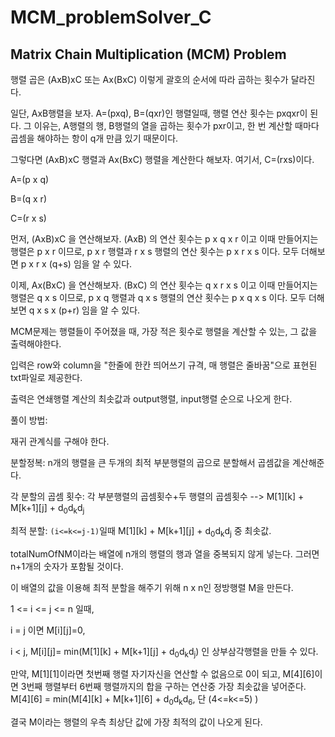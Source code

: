 # MCM_problemSolver_C
## Matrix Chain Multiplication (MCM) Problem

행렬 곱은 (AxB)xC 또는 Ax(BxC) 이렇게 괄호의 순서에 따라 곱하는 횟수가 달라진다.

일단, AxB행렬을 보자. A=(pxq), B=(qxr)인 행렬일때, 행렬 연산 횟수는 pxqxr이 된다. 그 이유는, A행렬의 행, B행렬의 열을 곱하는 횟수가 pxr이고,
한 번 계산할 때마다 곱셈을 해야하는 항이 q개 만큼 있기 때문이다.

그렇다면 (AxB)xC 행렬과 Ax(BxC) 행렬을 계산한다 해보자.
여기서, C=(rxs)이다.

A=(p x q)

B=(q x r)

C=(r x s)

먼저, (AxB)xC 을 연산해보자.
(AxB) 의 연산 횟수는 p x q x r 이고 이때 만들어지는 행렬은 p x r 이므로, p x r 행렬과 r x s 행렬의 연산 횟수는 p x r x s 이다.
모두 더해보면 p x r x (q+s) 임을 알 수 있다.

이제, Ax(BxC) 을 연산해보자.
(BxC) 의 연산 횟수는 q x r x s 이고 이때 만들어지는 행렬은 q x s 이므로, p x q 행렬과 q x s 행렬의 연산 횟수는 p x q x s 이다.
모두 더해보면 q x s x (p+r) 임을 알 수 있다.



MCM문제는 행렬들이 주어졌을 때, 가장 적은 횟수로 행렬을 계산할 수 있는, 그 값을 출력해야한다.

입력은 row와 column을 "한줄에 한칸 띄어쓰기 규격, 매 행렬은 줄바꿈"으로 표현된 txt파일로 제공한다.

출력은 연쇄행렬 계산의 최솟값과 output행렬, input행렬 순으로 나오게 한다.



풀이 방법:

재귀 관계식를 구해야 한다.

분할정복: n개의 행렬을 큰 두개의 최적 부분행렬의 곱으로 분할해서 곱셈값을 계산해준다.

각 분할의 곱셈 횟수: 각 부분행렬의 곱셈횟수+두 행렬의 곱셈횟수 --> M\[1][k] + M\[k+1][j] + d<sub>0</sub>d<sub>k</sub>d<sub>j</sub> 

최적 분할: `(i<=k<=j-1)`일때 M\[1][k] + M\[k+1][j] + d<sub>0</sub>d<sub>k</sub>d<sub>j</sub>  중 최솟값.

totalNumOfNM이라는 배열에 n개의 행렬의 행과 열을 중복되지 않게 넣는다. 그러면 n+1개의 숫자가 포함될 것이다.

이 배열의 값을 이용해 최적 분할을 해주기 위해 n x n인 정방행렬 M을 만든다.

1 <= i <= j <= n 일때, 

i = j 이면 M\[i][j]=0, 

i < j, M\[i][j]= min(M\[1][k] + M\[k+1][j] + d<sub>0</sub>d<sub>k</sub>d<sub>j</sub>) 인 상부삼각행렬을 만들 수 있다.

만약, M\[1][1]이라면 첫번째 행렬 자기자신을 연산할 수 없음으로 0이 되고, M\[4][6]이면 3번째 행렬부터 6번째 행렬까지의 합을 구하는 연산중 가장 최솟값을 넣어준다. M\[4][6] = min(M\[4][k] + M\[k+1][6] + d<sub>0</sub>d<sub>k</sub>d<sub>6</sub>, 단 (4<=k<=5) )

결국 M이라는 행렬의 우측 최상단 값에 가장 최적의 값이 나오게 된다.
